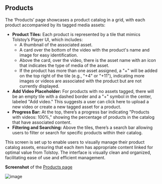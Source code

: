 ## Products

The ‘Products’ page showcases a product catalog in a grid, with each product accompanied by its tagged media assets:

- **Product Tiles:** Each product is represented by a tile that mimics Tolstoy’s Player UI, which includes:
    - A thumbnail of the associated asset.
    - A card over the bottom of the video with the product's name and image for easy identification.
    - Above the card, over the video, there is the asset name with an icon that indicates the type of media of the asset.
    - If the product has more than one asset assigned, a "+<number of additional assets>" will be added on the top right of the tile (e.g., "+4" or "+11"), indicating more images or videos are associated with the product but are not currently displayed.
- **Add Video Placeholder:** For products with no assets tagged, there will be an empty tile with a dashed border and a "+" symbol in the center, labeled "Add video." This suggests a user can click here to upload a new video or create a new tagged asset for a product.
- **Progress Bar:** At the top, there’s a progress bar indicating "Products with videos: 100%," showing the percentage of products in the catalog that have associated content.
- **Filtering and Searching:** Above the tiles, there’s a search bar allowing users to filter or search for specific products within their catalog.

This screen is set up to enable users to visually manage their product catalog assets, ensuring that each item has appropriate content linked for optimal value from Tolstoy. The interface is visually clean and organized, facilitating ease of use and efficient management.

**Screenshot** of the [Products page](https://app.gotolstoy.com/products)

![image](https://github.com/user-attachments/assets/366e601b-031d-4df8-99db-24a1147d82b1)

